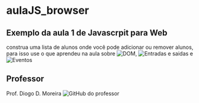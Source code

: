 # aulaJS_browser

## Exemplo da aula 1 de Javascrpit para Web 

construa uma lista de alunos onde você pode adicionar ou remover alunos, para isso use o que aprendeu na aula sobre ![DOM](https://diogomoreira.gitbook.io/linguagens-de-scripts-para-web/javascript-no-browser/dom-document-object-model), ![Entradas e saidas](https://diogomoreira.gitbook.io/linguagens-de-scripts-para-web/javascript-no-browser/entrada-e-saida) e ![Eventos](https://diogomoreira.gitbook.io/linguagens-de-scripts-para-web/javascript-no-browser/eventos)

## Professor 

Prof. Diogo D. Moreira
![GitHub](https://github.com/diogomoreira) do professor 
